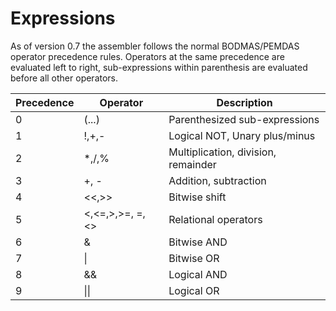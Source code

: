 # Expressions
As of version 0.7 the assembler follows the normal BODMAS/PEMDAS operator precedence rules. Operators at the same precedence are evaluated left to right, sub-expressions within parenthesis are evaluated before all other operators.

|Precedence|Operator          |Description                         |
|----------|------------------|------------------------------------|
|     0    | (...)            | Parenthesized sub-expressions      |
|     1    | !,+,-            | Logical NOT, Unary plus/minus      |
|     2    | *,/,%            | Multiplication, division, remainder|
|     3    | +, -             | Addition, subtraction              |
|     4    | <<,>>            | Bitwise shift                      |
|     5    | <,<=,>,>=, =, <> | Relational operators               |
|     6    | &                | Bitwise AND                        |
|     7    | \|               | Bitwise OR                         |
|     8    | &&               | Logical AND                        |
|     9    | \|\|             | Logical OR                         |
